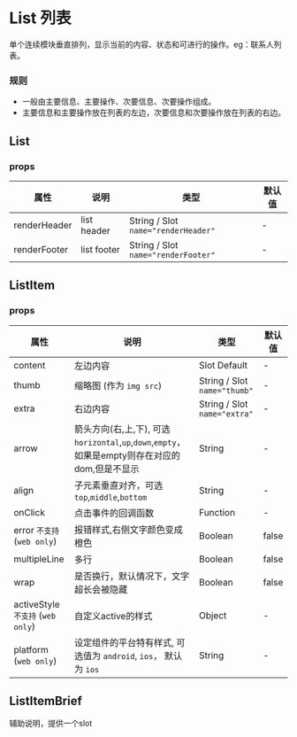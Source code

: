 # List 列表

单个连续模块垂直排列，显示当前的内容、状态和可进行的操作。eg：联系人列表。

### 规则

- 一般由主要信息、主要操作、次要信息、次要操作组成。
- 主要信息和主要操作放在列表的左边，次要信息和次要操作放在列表的右边。


## List
### props

| 属性 | 说明 | 类型 | 默认值 |
| --- | --- | --- | --- |
| renderHeader | list header | String / Slot `name="renderHeader"` | - |
| renderFooter | list footer | String / Slot `name="renderFooter"` | - |

## ListItem
### props
| 属性 | 说明 | 类型 | 默认值 |
| --- | --- | --- | --- |
| content | 左边内容 | Slot Default | - |
| thumb | 缩略图 (作为 `img src`) | String / Slot `name="thumb"` | - |
| extra | 右边内容 | String / Slot `name="extra"` | - |
| arrow | 箭头方向(右,上,下), 可选`horizontal`,`up`,`down`,`empty`，如果是empty则存在对应的dom,但是不显示	 | String | - |
| align | 子元素垂直对齐，可选`top`,`middle`,`bottom` | String | - |
| onClick | 点击事件的回调函数 | Function | - |
| error `不支持` (`web only`) | 报错样式,右侧文字颜色变成橙色 | Boolean | false |
| multipleLine | 多行 | Boolean | false |
| wrap | 是否换行，默认情况下，文字超长会被隐藏 | Boolean | false |
| activeStyle `不支持` (`web only`)	 | 自定义active的样式	| Object | - |
| platform (`web only`) | 设定组件的平台特有样式, 可选值为 `android`, `ios`， 默认为 `ios` | String | - |

## ListItemBrief

辅助说明，提供一个slot

